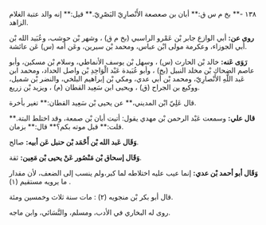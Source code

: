 ١٣٨ -** بخ م س ق:** أبان بن صعصعة الأَنْصارِيّ البَصْرِيّ.** قيل:** إنه والد عتبة الغلام الزاهد.

**روى عن:** أبي الوازع جابر بْن عَمْرو الراسبي (بخ م ق) ، وشهر بْن حوشب، وعُبَيد الله بْن أَبي الجوزاء، وعكرمة مولى ابْن عباس، ومحمد بْن سيرين، وعَن أمه (س) عَن عائشة.

**رَوَى عَنه:** خالد بْن الحارث (س) ، وسهل بْن يوسف الأنماطي، وسلام بْن مسكين، وأبو عاصم الضحاك بْن مخلد النبيل (بخ) ، وأبو عُبَيدة عَبْد الْوَاحِدِ بْن واصل الحداد، ومحمد ابن عَبد اللَّهِ الأَنْصارِيّ، ومحمد بْن أَبي عدي، ومكي بْن إبراهيم البلخي، والنضر بْن شميل، ووكيع بن الجراح (ق) ، ويحيى ابن سَعِيد القطان (م) ، ويزيد بْن زريع.

قال عَلِيّ ابْن المديني،** عن يحيى بْن سَعِيد القطان:** تغير بأخرة.

**قال علي:** وسمعت عَبْد الرحمن بْن مهدي يقول: أتيت أبان بْن صمعة، وقد اختلط البتة.** قلت:** قبل موته بكم؟** قال:** بزمان.

**وَقَال عَبد الله بْن أَحْمَد بْن حنبل عَن أبيه:** صالح.

**وَقَال إسحاق بْن مَنْصُور عَنْ يحيى بْن مَعِين:** ثقة.

**وَقَال أبو أحمد بْن عدي:** إنما عيب عليه اختلاطه لما كبر،ولم ينسب إلى الضعف، لأن مقدار ما يرويه مستقيم (١) .

قال أبو بكر بْن منجويه (٢) : مات سنة ثلاث وخمسين ومئة.

روى له البخاري في الأدب، ومسلم، والنَّسَائي، وابن ماجه.